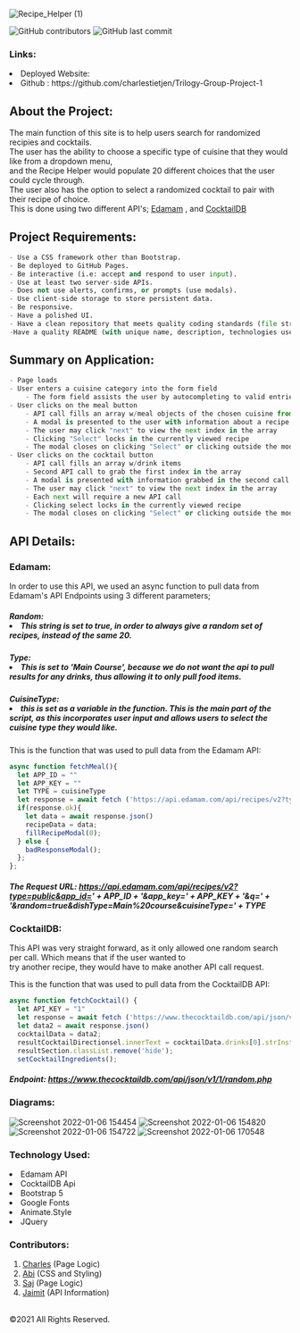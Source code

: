 ![Recipe_Helper (1)](https://user-images.githubusercontent.com/3880463/148457499-353ab44b-08cf-4f00-bb88-ce9c0e410bd1.png)

![GitHub contributors](https://img.shields.io/github/contributors/charlestietjen/Trilogy-Group-Project-1)
![GitHub last commit](https://img.shields.io/github/last-commit/Charlestietjen/Trilogy-Group-Project-1)

### Links:

<li> Deployed Website:  <br>
<li> Github : https://github.com/charlestietjen/Trilogy-Group-Project-1


## About the Project:
The main function of this site is to help users search for randomized recipies and cocktails. <br>
The user has the ability to choose a specific type of cuisine that they would like from a dropdown menu, <br> 
and the Recipe Helper would populate 20 different choices that the user could cycle through. <br>
The user also has the option to select a randomized cocktail to pair with their recipe of choice. <br>
This is done using two different API's; [Edamam](https://developer.edamam.com/edamam-docs-recipe-api) , and [CocktailDB](https://www.thecocktaildb.com/api.php)




## Project Requirements:
```python
- Use a CSS framework other than Bootstrap.
- Be deployed to GitHub Pages.
- Be interactive (i.e: accept and respond to user input).
- Use at least two server-side APIs.
- Does not use alerts, confirms, or prompts (use modals).
- Use client-side storage to store persistent data.
- Be responsive.
- Have a polished UI.
- Have a clean repository that meets quality coding standards (file structure, naming conventions, follows best practices for class/id-naming conventions, indentation, quality comments, etc.).
-Have a quality README (with unique name, description, technologies used, screenshot, and link to deployed application).
```

## Summary on Application:
```python
- Page loads
- User enters a cuisine category into the form field
    - The form field assists the user by autocompleting to valid entries
- User clicks on the meal button
    - API call fills an array w/meal objects of the chosen cuisine from edamam
    - A modal is presented to the user with information about a recipe
    - The user may click "next" to view the next index in the array
    - Clicking "Select" locks in the currently viewed recipe
    - The modal closes on clicking "Select" or clicking outside the modal
- User clicks on the cocktail button
    - API call fills an array w/drink items
    - Second API call to grab the first index in the array
    - A modal is presented with information grabbed in the second call
    - The user may click "next" to view the next index in the array
    - Each next will require a new API call
    - Clicking select locks in the currently viewed recipe
    - The modal closes on clicking "Select" or clicking outside the modal)
```
## API Details:
### Edamam:
In order to use this API, we used an async function to pull data from Edamam's API Endpoints using 3 different parameters; <br>
##### Random: <li> This string is set to true, in order to always give a random set of recipes, instead of the same 20. </li>
##### Type: <li> This is set to 'Main Course', because we do not want the api to pull results for any drinks, thus allowing it to only pull food items. </li>
##### CuisineType: <li> this is set as a variable in the function. This is the main part of the script, as this incorporates user input and allows users to select the cuisine type they would like. <br>
  
 This is the function that was used to pull data from the Edamam API:
```javascript
async function fetchMeal(){
  let APP_ID = ""
  let APP_KEY = ""
  let TYPE = cuisineType
  let response = await fetch ('https://api.edamam.com/api/recipes/v2?type=public&app_id=' + APP_ID + '&app_key=' + APP_KEY + '&random=true&dishType=Main%20course&cuisineType=' + TYPE)
  if(response.ok){
    let data = await response.json()
    recipeData = data;
    fillRecipeModal(0);
  } else {
    badResponseModal();
  };
};
```
##### The Request URL: https://api.edamam.com/api/recipes/v2?type=public&app_id=' + APP_ID + '&app_key=' + APP_KEY + '&q=' + '&random=true&dishType=Main%20course&cuisineType=' + TYPE


### CocktailDB:
This API was very straight forward, as it only allowed one random search per call. Which means that if the user wanted to <br>
try another recipe, they would have to make another API call request. <br>

This is the function that was used to pull data from the CocktailDB API:
```javascript
async function fetchCocktail() {
  let API_KEY = "1"
  let response = await fetch ('https://www.thecocktaildb.com/api/json/v1/1/random.php')
  let data2 = await response.json()
  cocktailData = data2;
  resultCocktailDirectionsel.innerText = cocktailData.drinks[0].strInstructions;
  resultSection.classList.remove('hide');
  setCocktailIngredients();
```
##### Endpoint: https://www.thecocktaildb.com/api/json/v1/1/random.php

### Diagrams:
![Screenshot 2022-01-06 154454](https://user-images.githubusercontent.com/3880463/148454061-aa5c04ff-209e-424a-bc14-a987c465990c.png)
![Screenshot 2022-01-06 154820](https://user-images.githubusercontent.com/3880463/148454043-698ee48c-98d5-4a8d-b3c1-6dd2591de9f0.png)
![Screenshot 2022-01-06 154722](https://user-images.githubusercontent.com/3880463/148454055-c7c2aa03-c080-4d06-895e-956892ffd624.png)
![Screenshot 2022-01-06 170548](https://user-images.githubusercontent.com/3880463/148458898-d68b9076-b4df-45b8-b09b-9f374a8f490b.png)


### Technology Used:
<li> Edamam API
<li> CocktailDB Api
<li> Bootstrap 5
<li> Google Fonts
<li> Animate.Style
<li> JQuery
  







### Contributors:
1. [Charles](https://github.com/charlestietjen) (Page Logic)
2. [Abi](https://github.com/abi-2021) (CSS and Styling)
3. [Saj](https://github.com/sajees89) (Page Logic)
4. [Jaimit](https://github.com/jaimitpatel) (API Information)
<br>
©2021 All Rights Reserved.

